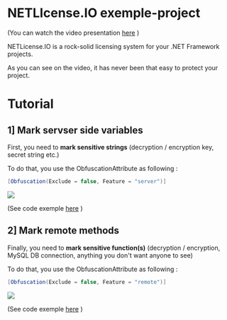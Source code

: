 # NETLIcense.IO exemple-project

(You can watch the video presentation [here](https://vimeo.com/329132548) )

NETLicense.IO is a rock-solid licensing system for your .NET Framework projects.

As you can see on the video, it has never been that easy to protect your project.

# Tutorial

## 1] Mark servser side variables

First, you need to **mark sensitive strings** (decryption / encryption key, secret string etc.)

To do that, you use the ObfuscationAttribute as following : 
```csharp
[Obfuscation(Exclude = false, Feature = "server")]
```
![](https://i.imgur.com/PWsN7Ko.png)

(See code exemple [here](https://github.com/XenocodeRCE/exemple-project/blob/cde3499d23c500654dead7f55798332a6de7a5f6/NETLicense.IO%20exemple/Form1.cs#L14-L15) )

## 2] Mark remote methods

Finally, you need to **mark sensitive function(s)** (decryption / encryption, MySQL DB connection, anything you don't want anyone to see)

To do that, you use the ObfuscationAttribute as following : 
```csharp
[Obfuscation(Exclude = false, Feature = "remote")]
```
![](https://i.imgur.com/QDsdlvS.png)

(See code exemple [here](https://github.com/XenocodeRCE/exemple-project/blob/cde3499d23c500654dead7f55798332a6de7a5f6/NETLicense.IO%20exemple/Form1.cs#L48-L57) )
